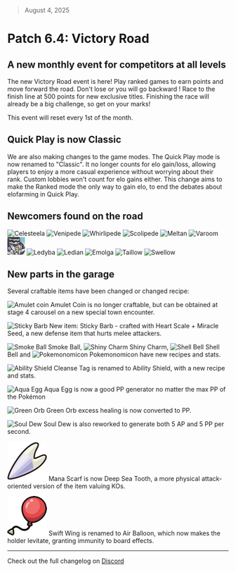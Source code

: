 > August 4, 2025

# Patch 6.4: Victory Road

## A new monthly event for competitors at all levels

The new Victory Road event is here! Play ranked games to earn points and move forward the road. Don't lose or you will go backward !
Race to the finish line at 500 points for new exclusive titles. Finishing the race will already be a big challenge, so get on your marks!

This event will reset every 1st of the month.

## Quick Play is now Classic

We are also making changes to the game modes. The Quick Play mode is now renamed to "Classic". It no longer counts for elo gain/loss, allowing players to enjoy a more casual experience without worrying about their rank. Custom lobbies won't count for elo gains either. This change aims to make the Ranked mode the only way to gain elo, to end the debates about elofarming in Quick Play.

## Newcomers found on the road

![Celesteela](https://raw.githubusercontent.com/PMDCollab/SpriteCollab/master/portrait/0797/Normal.png)
![Venipede](https://raw.githubusercontent.com/PMDCollab/SpriteCollab/master/portrait/0543/Normal.png)
![Whirlipede](https://raw.githubusercontent.com/PMDCollab/SpriteCollab/master/portrait/0544/Normal.png)
![Scolipede](https://raw.githubusercontent.com/PMDCollab/SpriteCollab/master/portrait/0545/Normal.png)
![Meltan](https://raw.githubusercontent.com/PMDCollab/SpriteCollab/master/portrait/0808/Normal.png)
![Varoom](https://raw.githubusercontent.com/PMDCollab/SpriteCollab/master/portrait/0965/Normal.png)
![Revavroom](https://raw.githubusercontent.com/PMDCollab/SpriteCollab/master/portrait/0966/Normal.png)
![Ledyba](https://raw.githubusercontent.com/PMDCollab/SpriteCollab/master/portrait/0165/Normal.png)
![Ledian](https://raw.githubusercontent.com/PMDCollab/SpriteCollab/master/portrait/0166/Normal.png)
![Emolga](https://raw.githubusercontent.com/PMDCollab/SpriteCollab/master/portrait/0587/Normal.png)
![Taillow](https://raw.githubusercontent.com/PMDCollab/SpriteCollab/master/portrait/0276/Normal.png)
![Swellow](https://raw.githubusercontent.com/PMDCollab/SpriteCollab/master/portrait/0277/Normal.png)

## New parts in the garage

Several craftable items have been changed or changed recipe:

![Amulet coin](https://raw.githubusercontent.com/keldaanCommunity/pokemonAutoChess/master/app/public/src/assets/item%7Btps%7D/AMULET_COIN.png) Amulet Coin is no longer craftable, but can be obtained at stage 4 carousel on a new special town encounter.

![Sticky Barb](https://raw.githubusercontent.com/keldaanCommunity/pokemonAutoChess/master/app/public/src/assets/item%7Btps%7D/STICKY_BARB.png) New item: Sticky Barb - crafted with Heart Scale + Miracle Seed, a new defense item that hurts melee attackers.

![Smoke Ball](https://raw.githubusercontent.com/keldaanCommunity/pokemonAutoChess/master/app/public/src/assets/item%7Btps%7D/SMOKE_BALL.png) Smoke Ball, ![Shiny Charm](https://raw.githubusercontent.com/keldaanCommunity/pokemonAutoChess/master/app/public/src/assets/item%7Btps%7D/SHINY_CHARM.png) Shiny Charm, ![Shell Bell](https://raw.githubusercontent.com/keldaanCommunity/pokemonAutoChess/master/app/public/src/assets/item%7Btps%7D/SHELL_BELL.png) Shell Bell and ![Pokemonomicon](https://raw.githubusercontent.com/keldaanCommunity/pokemonAutoChess/master/app/public/src/assets/item%7Btps%7D/POKEMONOMICON.png) Pokemonomicon have new recipes and stats.

![Ability Shield](https://raw.githubusercontent.com/keldaanCommunity/pokemonAutoChess/master/app/public/src/assets/item%7Btps%7D/ABILITY_SHIELD.png) Cleanse Tag is renamed to Ability Shield, with a new recipe and stats.

![Aqua Egg](https://raw.githubusercontent.com/keldaanCommunity/pokemonAutoChess/master/app/public/src/assets/item%7Btps%7D/AQUA_EGG.png) Aqua Egg is now a good PP generator no matter the max PP of the Pokémon

![Green Orb](https://raw.githubusercontent.com/keldaanCommunity/pokemonAutoChess/master/app/public/src/assets/item%7Btps%7D/GREEN_ORB.png) Green Orb excess healing is now converted to PP.

![Soul Dew](https://raw.githubusercontent.com/keldaanCommunity/pokemonAutoChess/master/app/public/src/assets/item%7Btps%7D/SOUL_DEW.png) Soul Dew is also reworked to generate both 5 AP and 5 PP per second.

![Deep Sea Tooth](https://raw.githubusercontent.com/keldaanCommunity/pokemonAutoChess/master/app/public/src/assets/item%7Btps%7D/DEEP_SEA_TOOTH.png) Mana Scarf is now Deep Sea Tooth, a more physical attack-oriented version of the item valuing KOs.

![Air Balloon](https://raw.githubusercontent.com/keldaanCommunity/pokemonAutoChess/master/app/public/src/assets/item%7Btps%7D/AIR_BALLOON.png) Swift Wing is renamed to Air Balloon, which now makes the holder levitate, granting immunity to board effects.

---

Check out the full changelog on [Discord](https://discord.com/channels/737230355039387749/737230355039387752/1401978138384400454)
